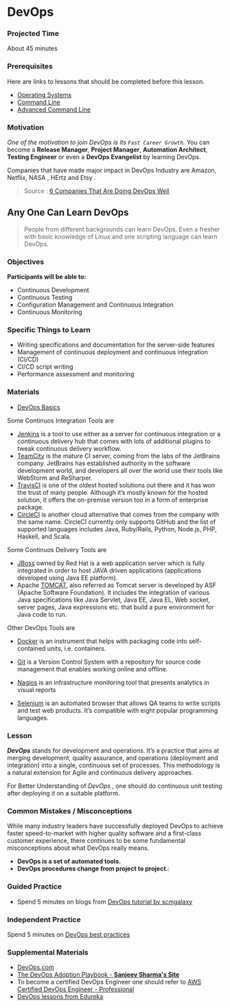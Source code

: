 # DevOps

### Projected Time

About 45 minutes

### Prerequisites

Here are links to lessons that should be completed before this lesson.

- [Operating Systems](../../operating-systems/operating-systems.md)
- [Command Line](../../command-line/command-line-interface.md)
- [Advanced Command Line](../../command-line/command-line-advanced.md)

### Motivation

_One of the motivation to join DevOps is its `Fast Career Growth`._
You can become a **Release Manager**, **Project Manager**, **Automation Architect**, **Testing Engineer** or even a **DevOps Evangelist** by learning DevOps.

Companies that have made major impact in DevOps Industry are Amazon, Netflix, NASA , HErtz and Etsy .

> Source : [6 Companies That Are Doing DevOps Well](https://www.helpsystems.com/blog/6-companies-are-doing-devops-well)

<h2>Any One Can Learn DevOps</h2>

> People from different backgrounds can learn DevOps. Even a fresher with basic knowledge of Linux and one scripting language can learn DevOps.

### Objectives

**Participants will be able to:**

- Continuous Development
- Continuous Testing
- Configuration Management and Continuous Integration
- Continuous Monitoring

### Specific Things to Learn

- Writing specifications and documentation for the server-side features
- Management of continuous deployment and continuous integration (CI/CD)
- CI/CD script writing
- Performance assessment and monitoring

### Materials

- [DevOps Basics](https://docs.google.com/presentation/d/1RKCXzSEszRosU2HCKjNwOohsgfZjWtDBqMlyH8Q4K54/edit?usp=sharing)

Some Continuos Integration Tools are

- [Jenkins](https://jenkins.io/) is a tool to use either as a server for continuous integration or a continuous delivery hub that comes with lots of additional plugins to tweak continuous delivery workflow.
- [TeamCity](https://www.jetbrains.com/teamcity/) is the mature CI server, coming from the labs of the JetBrains company. JetBrains has established authority in the software development world, and developers all over the world use their tools like WebStorm and ReSharper.
- [TravisCI](https://travis-ci.org/) is one of the oldest hosted solutions out there and it has won the trust of many people. Although it’s mostly known for the hosted solution, it offers the on-premise version too in a form of enterprise package.
- [CircleCI](https://circleci.com/) is another cloud alternative that comes from the company with the same name. CircleCI currently only supports GitHub and the list of supported languages includes Java, Ruby/Rails, Python, Node.js, PHP, Haskell, and Scala.

Some Continuos Delivery Tools are

- [JBoss](http://www.jboss.org/) owned by Red Hat is a web application server which is fully integrated in order to host JAVA driven applications (applications developed using Java EE platform).
- Apache [TOMCAT](http://tomcat.apache.org/), also referred as Tomcat server is developed by ASF (Apache Software Foundation). It includes the integration of various Java specifications like Java Servlet, Java EE, Java EL, Web socket, server pages, Java expressions etc. that build a pure environment for Java code to run.

Other DevOps Tools are

- [Docker](https://www.docker.com/) is an instrument that helps with packaging code into self-contained units, i.e. containers.
- [Git](https://git-scm.com/) is a Version Control System with a repository for source code management that enables working online and offline.

- [Nagios](https://www.nagios.org/) is an infrastructure monitoring tool that presents analytics in visual reports
- [Selenium](https://www.seleniumhq.org/) is an automated browser that allows QA teams to write scripts and test web products. It’s compatible with eight popular programming languages.

### Lesson

**_DevOps_** stands for development and operations. It’s a practice that aims at merging development, quality assurance, and operations (deployment and integration) into a single, continuous set of processes. This methodology is a natural extension for Agile and continuous delivery approaches.

For Better Understanding of _DevOps_ , one should do continuous unit testing after deploying it on a suitable platform.

### Common Mistakes / Misconceptions

While many industry leaders have successfully deployed DevOps to achieve faster speed-to-market with higher quality software and a first-class customer experience, there continues to be some fundamental misconceptions about what DevOps really means.

- **DevOps is a set of automated tools.**
- **DevOps procedures change from project to project.**:

### Guided Practice

- Spend 5 minutes on blogs from [DevOps tutorial by scmgalaxy](http://www.scmgalaxy.com/tutorials/)

### Independent Practice

Spend 5 minutes on [DevOps best practices](https://devops.com/design-devops-best-practices/)

### Supplemental Materials

- [DevOps.com](https://devops.com/)
- [The DevOps Adoption Playbook - **Sanjeev Sharma's Site**](https://sdarchitect.blog/understanding-devops/)
- To become a certified DevOps Engineer one should refer to [AWS Certified DevOps Engineer - Professional](https://aws.amazon.com/certification/certified-devops-engineer-professional/)
- [DevOps lessons from Edureka](https://www.edureka.co/devops)
